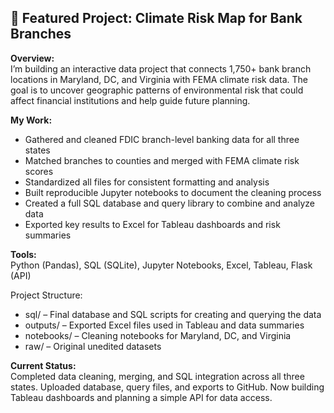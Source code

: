 ## 🎯 Featured Project: Climate Risk Map for Bank Branches

**Overview:**  
I’m building an interactive data project that connects 1,750+ bank branch locations in Maryland, DC, and Virginia with FEMA climate risk data.
The goal is to uncover geographic patterns of environmental risk that could affect financial institutions and help guide future planning.

**My Work:**  
- Gathered and cleaned FDIC branch-level banking data for all three states
- Matched branches to counties and merged with FEMA climate risk scores
- Standardized all files for consistent formatting and analysis
- Built reproducible Jupyter notebooks to document the cleaning process
- Created a full SQL database and query library to combine and analyze data
- Exported key results to Excel for Tableau dashboards and risk summaries

**Tools:**  
Python (Pandas), SQL (SQLite), Jupyter Notebooks, Excel, Tableau, Flask (API)

Project Structure:
- sql/ – Final database and SQL scripts for creating and querying the data
- outputs/ – Exported Excel files used in Tableau and data summaries
- notebooks/ – Cleaning notebooks for Maryland, DC, and Virginia
- raw/ – Original unedited datasets

**Current Status:**  
Completed data cleaning, merging, and SQL integration across all three states.
Uploaded database, query files, and exports to GitHub.
Now building Tableau dashboards and planning a simple API for data access.
